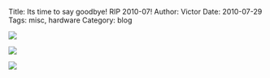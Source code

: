 Title: Its time to say goodbye! RIP 2010-07!
Author: Victor
Date: 2010-07-29
Tags: misc, hardware
Category: blog

![](http://dl.dornea.nu/img/2010/193/348j3ue.jpg)

![](http://dl.dornea.nu/img/2010/193/swckeu.jpg)

![](http://dl.dornea.nu/img/2010/193/x3ssx0.jpg)